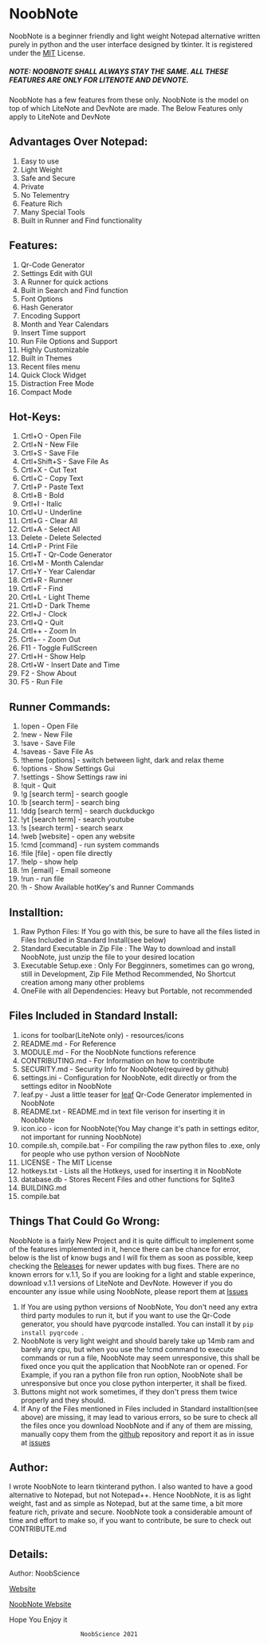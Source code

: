 # NoobNote

NoobNote is a beginner friendly and light weight Notepad alternative written purely in python and the user interface designed by tkinter. It is registered under the [MIT](https://mit-license.org) License.

##### NOTE: NOOBNOTE SHALL ALWAYS STAY THE SAME. ALL THESE FEATURES ARE ONLY FOR LITENOTE AND DEVNOTE.

NoobNote has a few features from these only. NoobNote is the model on top of which LiteNote and DevNote are made. The Below Features only apply to LiteNote and DevNote

## Advantages Over Notepad:

1. Easy to use
2. Light Weight
3. Safe and Secure
4. Private
5. No Telementry
6. Feature Rich
7. Many Special Tools
8. Built in Runner and Find functionality

## Features:

1. Qr-Code Generator
2. Settings Edit with GUI
3. A Runner for quick actions
4. Built in Search and Find function
5. Font Options
6. Hash Generator
7. Encoding Support
8. Month and Year Calendars
9. Insert Time support
10. Run File Options and Support
11. Highly Customizable
12. Built in Themes
13. Recent files menu
14. Quick Clock Widget
15. Distraction Free Mode
16. Compact Mode

## Hot-Keys:

1. Crtl+O - Open File
2. Crtl+N - New File
3. Crtl+S - Save File
4. Crtl+Shift+S - Save File As
5. Crtl+X - Cut Text
6. Crtl+C - Copy Text
7. Crtl+P - Paste Text
8. Crtl+B - Bold
9. Crtl+I - Italic
10. Crtl+U - Underline
11. Crtl+G - Clear All
12. Crtl+A - Select All
13. Delete - Delete Selected
14. Crtl+P - Print File
15. Crtl+T - Qr-Code Generator
16. Crtl+M - Month Calendar
17. Crtl+Y - Year Calendar
18. Crtl+R - Runner
19. Crtl+F - Find
20. Crtl+L - Light Theme
21. Crtl+D - Dark Theme
22. Crtl+J - Clock
23. Crtl+Q - Quit
24. Crtl++ - Zoom In
25. Crtl+- - Zoom Out
26. F11 - Toggle FullScreen
27. Crtl+H - Show Help
28. Crtl+W - Insert Date and Time
29. F2 - Show About
30. F5 - Run File

## Runner Commands:

1. !open - Open File
2. !new - New File
3. !save - Save File
4. !saveas - Save File As
5. !theme [options] - switch between light, dark and relax theme
6. !options - Show Settings Gui
7. !settings - Show Settings raw ini
8. !quit - Quit
9. !g [search term] - search google
10. !b [search term] - search bing
11. !ddg [search term] - search duckduckgo
12. !yt [search term] - search youtube
13. !s [search term] - search searx
14. !web [website] - open any website
15. !cmd [command] - run system commands
16. !file [file] - open file directly
17. !help - show help
18. !m [email] - Email someone
19. !run - run file
20. !h - Show Available hotKey's and Runner Commands

## Installtion:

1. Raw Python Files: If You go with this, be sure to have all the files listed in Files Included in Standard Install(see below)
2. Standard Executable in Zip File : The Way to download and install NoobNote, just unzip the file to your desired location
3. Executable Setup.exe : Only For Begginners, sometimes can go wrong, still in Development, Zip File Method Recommended, No Shortcut creation among many other problems
4. OneFile with all Dependencies: Heavy but Portable, not recommended

## Files Included in Standard Install:

1. icons for toolbar(LiteNote only) - resources/icons
2. README.md - For Reference
3. MODULE.md - For the NoobNote functions reference
4. CONTRIBUTING.md - For Information on how to contribute
5. SECURITY.md - Security Info for NoobNote(required by github)
6. settings.ini - Configuration for NoobNote, edit directly or from the settings editor in NoobNote
7. leaf.py - Just a little teaser for [leaf](https://github.com/newtoallofthis123/leaf) Qr-Code Generator implemented in NoobNote
8. README.txt - README.md in text file verison for inserting it in NoobNote
9. icon.ico - icon for NoobNote(You May change it's path in settings editor, not important for running NoobNote)
10. compile.sh, compile.bat - For compiling the raw python files to .exe, only for people who use python version of NoobNote
11. LICENSE - The MIT License
12. hotkeys.txt - Lists all the Hotkeys, used for inserting it in NoobNote
13. database.db - Stores Recent Files and other functions for Sqlite3
14. BUILDING.md
15. compile.bat

## Things That Could Go Wrong:

NoobNote is a fairly New Project and it is quite difficult to implement some of the features implemented in it, hence there can be chance for error, below is the list of know bugs and I will fix them as soon as possible, keep checking the [Releases](https://github.com/newtoallofthis123/NoobNote/releases) for newer updates with bug fixes. There are no known errors for v.1.1, So if you are looking for a light and stable experince, download v.1.1 versions of LiteNote and DevNote. However if you do encounter any issue while using NoobNote, please report them at [Issues](https://github.com/newtoallofthis123/NoobNote/issues)

1. If You are using python versions of NoobNote, You don't need any extra third party modules to run it, but if you want to use the Qr-Code generator, you should have pyqrcode installed. You can install it by ```pip install pyqrcode ```.
2. NoobNote is very light weight and should barely take up 14mb ram and barely any cpu, but when you use the !cmd command to execute commands or run a file, NoobNote may seem unresponsive, this shall be fixed once you quit the application that NoobNote ran or opened. For Example, if you ran a python file fron run option, NoobNote shall be unresponsive but once you close python interperter, it shall be fixed.
3. Buttons might not work sometimes, if they don't press them twice properly and they should.
4. If Any of the Files mentioned in Files included in Standard installtion(see above) are missing, it may lead to various errors, so be sure to check all the files once you download NoobNote and if any of them are missing, manually copy them from the [github](https://github.com/newtoallofthis123/NoobNote/) repository and report it as in issue at [issues](https://github.com/newtoallofthis123/NoobNote/issues)

## Author:

I wrote NoobNote to learn tkinterand python. I also wanted to have a good alternative to Notepad, but not Notepad++. Hence NoobNote, it is as light weight, fast and as simple as Notepad, but at the same time, a bit more feature rich, private and secure. NoobNote took a considerable amount of time and effort to make so, if you want to contribute, be sure to check out CONTRIBUTE.md

## Details:

Author: NoobScience

[Website](https://newtoallofthis123.github.io/About)

[NoobNote Website](https://newtoallofthis123.github.io/NoobNote)

Hope You Enjoy it

                        NoobScience 2021
